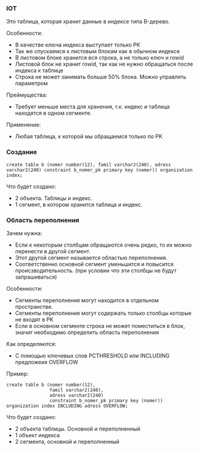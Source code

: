 ### IOT
Это таблица, которая хранит данные в индексе типа B-дерево.

Особенности:
  - В качестве ключа индекса выступает только PK
  - Так же спускаемся к листовым блокам как в обычном индексе
  - В листовом блоке хранится вся строка, а не только ключ и rowid
  - Листовой блок не хранит rowid, так как не нужно обращаться после индекса к таблице
  - Строка не может занимать больше 50% блока. Можно управлять параметром

Преймущества:
  - Требует меньше места для хранения, т.к. индекс и таблица находятся в одном сегменте.

Применение:
  - Любая таблица, к которой мы обращаемся только по PK

### Создание
````
create table b (nomer number(12), famil varchar2(240), adress varchar2(240) constraint b_nomer_pk primary key (nomer)) organization index;
````

Что будет создано: 
  - 2 объекта. Таблицы и индекс. 
  - 1 сегмент, в котором хранится таблица и индекс.

### Область переполнения

Зачем нужна: 
  - Если к некоторым столбцам обращаются очень редко, то их можно перенести в другой сегмент.
  - Этот другой сегмент называется областью переполнения.
  - Соответственно основной сегмент уменьшится и повысится происзводительность. (при условии что эти столбцы не будут запрашиваться)

Особенности:
  - Сегменты переполнения могут находится в отдельном пространстве.
  - Сегменты переполнения могут содержать только столбцы которые не входят в PK
  - Если в основном сегменте строка не может поместиться в блок, значит необходимо определить область переполнения
  
Как определяются:
  - С помощью ключевых слов PCTHRESHOLD или INCLUDING предложеия OVERFLOW


Пример:
````
create table b (nomer number(12),
			    famil varchar2(240),
				adress varchar2(240)
				constraint b_nomer_pk primary key (nomer)) organization index INCLUDING adress OVERFLOW;
````

Что будет создано: 
  - 2 объекта таблицы. Основной и переполненный
  - 1 объект индекса
  - 2 сегмента, основной и переполненный